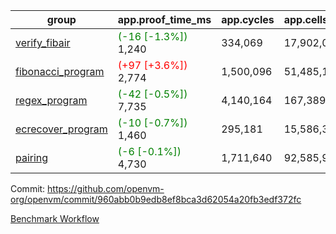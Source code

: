 | group | app.proof_time_ms | app.cycles | app.cells_used | leaf.proof_time_ms | leaf.cycles | leaf.cells_used |
| -- | -- | -- | -- | -- | -- | -- |
| [verify_fibair](https://github.com/openvm-org/openvm/blob/benchmark-results/benchmarks/verify_fibair-960abb0b9edb8ef8bca3d62054a20fb3edf372fc.md) |<span style='color: green'>(-16 [-1.3%])</span> 1,240 |  334,069 |  17,902,083 |- | - | - |
| [fibonacci_program](https://github.com/openvm-org/openvm/blob/benchmark-results/benchmarks/fibonacci-960abb0b9edb8ef8bca3d62054a20fb3edf372fc.md) |<span style='color: red'>(+97 [+3.6%])</span> 2,774 |  1,500,096 |  51,485,167 |<span style='color: green'>(-18 [-0.5%])</span> 3,865 |  1,264,891 |  70,271,663 |
| [regex_program](https://github.com/openvm-org/openvm/blob/benchmark-results/benchmarks/regex-960abb0b9edb8ef8bca3d62054a20fb3edf372fc.md) |<span style='color: green'>(-42 [-0.5%])</span> 7,735 |  4,140,164 |  167,389,450 |<span style='color: red'>(+16 [+0.1%])</span> 15,079 |  3,986,543 |  304,606,022 |
| [ecrecover_program](https://github.com/openvm-org/openvm/blob/benchmark-results/benchmarks/ecrecover-960abb0b9edb8ef8bca3d62054a20fb3edf372fc.md) |<span style='color: green'>(-10 [-0.7%])</span> 1,460 |  295,181 |  15,586,346 |<span style='color: red'>(+66 [+0.5%])</span> 13,098 |  2,988,880 |  244,102,092 |
| [pairing](https://github.com/openvm-org/openvm/blob/benchmark-results/benchmarks/pairing-960abb0b9edb8ef8bca3d62054a20fb3edf372fc.md) |<span style='color: green'>(-6 [-0.1%])</span> 4,730 |  1,711,640 |  92,585,975 | 14,074 |  3,301,796 |  274,873,125 |


Commit: https://github.com/openvm-org/openvm/commit/960abb0b9edb8ef8bca3d62054a20fb3edf372fc

[Benchmark Workflow](https://github.com/openvm-org/openvm/actions/runs/13864456361)
